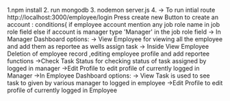 1.npm install
2. run mongodb 
3. nodemon server.js
4. -> To run intial route http://localhost:3000/employee/login
    Press create new Button to create an account : conditions{
    if employee account mention any job role name in job role field 
    else if account is manager type 'Manager' in the job role field
  -> In Manager Dashboard options:
        -> View Employee for viewing all the employee and add them as reportee as wells assign task
                  -> Inside View Employee Deletion of employee record ,editing employee profile and add reportee functions
        ->Check Task Status for checking status of task assigned by logged in manager
        ->Edit Profile to edit profile of currently logged in Manager
  ->In Employee Dashboard options:
        -> View Task is used to see task to given by various manager to logged in employee 
        ->Edit Profile to edit profile of currently logged in Employee
        

